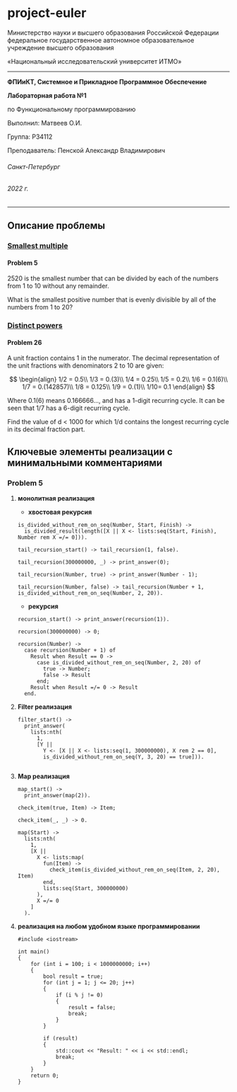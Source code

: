 # project-euler
Министерство науки и высшего образования Российской Федерации федеральное государственное автономное образовательное учреждение высшего образования

«Национальный исследовательский университет ИТМО»

---
__ФПИиКТ, Системное и Прикладное Программное Обеспечение__

__Лабораторная работа №1__

по Функциональному программированию

Выполнил: Матвеев О.И.

Группа: P34112

Преподаватель: Пенской Александр Владимирович

###### Санкт-Петербург
###### 2022 г.
---

## Описание проблемы
### [Smallest multiple](https://projecteuler.net/problem=5)

#### Problem 5

2520 is the smallest number that can be divided by each of the numbers from 1 to 10 without any remainder.

What is the smallest positive number that is evenly divisible by all of the numbers from 1 to 20?

### [Distinct powers](https://projecteuler.net/problem=26)

#### Problem 26

A unit fraction contains 1 in the numerator. The decimal representation of the unit fractions with denominators 2 to 10 are given:

$$
  \begin{align}
  1/2	= 	 0.5\\
  1/3	= 	 0.(3)\\
  1/4	= 	 0.25\\
  1/5	= 	 0.2\\
  1/6	= 	 0.1(6)\\
  1/7	= 	 0.(142857)\\
  1/8	= 	 0.125\\
  1/9	= 	 0.(1)\\
  1/10= 	 0.1
\end{align}
$$

Where 0.1(6) means 0.166666..., and has a 1-digit recurring cycle. It can be seen that 1/7 has a 6-digit recurring cycle.

Find the value of d < 1000 for which 1/d contains the longest recurring cycle in its decimal fraction part.

## Ключевые элементы реализации с минимальными комментариями

### Problem 5

1. __монолитная реализация__
    + __хвостовая рекурсия__
    ```
    is_divided_without_rem_on_seq(Number, Start, Finish) ->
      is_divided_result(length([X || X <- lists:seq(Start, Finish), Number rem X =/= 0])).
    
    tail_recursion_start() -> tail_recursion(1, false).

    tail_recursion(300000000, _) -> print_answer(0);

    tail_recursion(Number, true) -> print_answer(Number - 1);

    tail_recursion(Number, false) -> tail_recursion(Number + 1, is_divided_without_rem_on_seq(Number, 2, 20)).
    
    ```
    
    + __рекурсия__
    ```
    recursion_start() -> print_answer(recursion(1)).

    recursion(300000000) -> 0;

    recursion(Number) ->
      case recursion(Number + 1) of
        Result when Result == 0 ->
          case is_divided_without_rem_on_seq(Number, 2, 20) of
            true -> Number;
            false -> Result
          end;
        Result when Result =/= 0 -> Result
      end.
   
2. __Filter реализация__
    ```
    filter_start() ->
      print_answer(
        lists:nth(
          1,
          [Y ||
            Y <- [X || X <- lists:seq(1, 300000000), X rem 2 == 0],
            is_divided_without_rem_on_seq(Y, 3, 20) == true])).
            
3. __Map реализация__
    ```
    map_start() ->
      print_answer(map(2)).

    check_item(true, Item) -> Item;

    check_item(_, _) -> 0.
  
    map(Start) ->
      lists:nth(
        1,
        [X ||
          X <- lists:map(
            fun(Item) ->
              check_item(is_divided_without_rem_on_seq(Item, 2, 20), Item)
            end,
            lists:seq(Start, 300000000)
          ),
          X =/= 0
        ]
      ).

6. __реализация на любом удобном языке программировании__
    ```
    #include <iostream>

    int main()
    {
        for (int i = 100; i < 1000000000; i++)
        {
            bool result = true;
            for (int j = 1; j <= 20; j++)
            {
                if (i % j != 0)
                {
                    result = false;
                    break;
                }
            }

            if (result)
            {
                std::cout << "Result: " << i << std::endl;
                break;
            }
        }
        return 0;
    }

